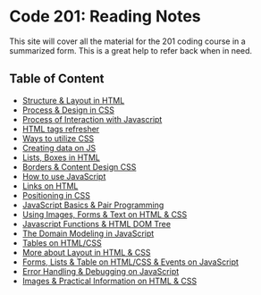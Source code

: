 # Code 201: Reading Notes

This site will cover all the material for the 201 coding course in a summarized form. This is a great help to refer back when in need.

## Table of Content

- [Structure & Layout in HTML](https://ayahariri.github.io/201readingnote/class01)
- [Process & Design in CSS](https://ayahariri.github.io/201readingnote/class01)
- [Process of Interaction with Javascript](https://ayahariri.github.io/201readingnote/class01)
- [HTML tags refresher](https://ayahariri.github.io/201readingnote/class02)
- [Ways to utilize CSS](https://ayahariri.github.io/201readingnote/class02)
- [Creating data on JS](https://ayahariri.github.io/201readingnote/class02)
- [Lists, Boxes in HTML](https://ayahariri.github.io/201readingnote/class03)
- [Borders & Content Design CSS](https://ayahariri.github.io/201readingnote/class03)
- [How to use JavaScript](https://ayahariri.github.io/201readingnote/class03)
- [Links on HTML](https://ayahariri.github.io/201readingnote/class04)
- [Positioning in CSS](https://ayahariri.github.io/201readingnote/class04)
- [JavaScript Basics & Pair Programming](https://ayahariri.github.io/201readingnote/class04)
- [Using Images, Forms & Text on HTML & CSS](https://ayahariri.github.io/201readingnote/class05)
- [Javascript Functions & HTML DOM Tree](https://ayahariri.github.io/201readingnote/class06)
- [The Domain Modeling in JavaScript](https://ayahariri.github.io/201readingnote/class07)
- [Tables on HTML/CSS](https://ayahariri.github.io/201readingnote/class07)
- [More about Layout in HTML & CSS](https://ayahariri.github.io/201readingnote/class08)
- [Forms, Lists & Table on HTML/CSS & Events on JavaScript](https://ayahariri.github.io/201readingnote/class09)
- [Error Handling & Debugging on JavaScript](https://ayahariri.github.io/201readingnote/class10)
- [Images & Practical Information on HTML & CSS]()